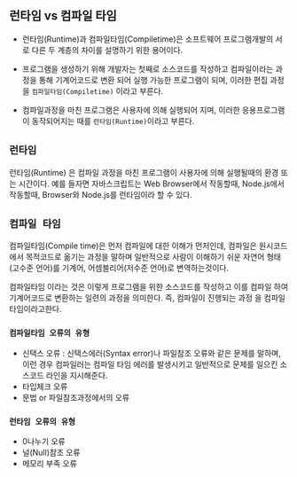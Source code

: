 ## 런타임 vs 컴파일 타임

- 런타임(Runtime)과 컴파일타임(Compiletime)은 소프트웨어 프로그램개발의 서로 다른 두 계층의 차이를 설명하기 위한 용어이다. 

- 프로그램을 생성하기 위해 개발자는 첫째로 소스코드를 작성하고 컴파일이라는 과정을 통해 기계어코드로 변환 되어 실행 가능한 프로그램이 되며, 이러한 편집 과정을 `컴파일타임(Compiletime)` 이라고 부른다.

- 컴파일과정을 마친 프로그램은 사용자에 의해 실행되어 지며, 이러한 응용프로그램이 동작되어지는 때를 `런타임(Runtime)`이라고 부른다.

 

 

## `런타임` 

런타임(Runtime) 은 컴파일 과정을 마친 프로그램이 사용자에 의해 실행될때의 환경 또는 시간이다. 예를 들자면 자바스크립트는 Web Browser에서 작동할때, Node.js에서 작동할때, Browser와 Node.js를 런타임이라 할 수 있다.

 

## `컴파일 타임`
 
컴파일타임(Compile time)은 먼저 컴파일에 대한 이해가 먼저인데, 컴파일은 원시코드에서 목적코드로 옮기는 과정을 말하며 일반적으로 사람이 이해하기 쉬운 자연어 형태(고수준 언어)를 기계어, 어셈블리어(저수준 언어)로 변역하는것이다.

컴파일타임 이라는 것은 이렇게 프로그램을 위한 소스코드를 작성하고 이를 컴파일 하여 기계어코드로 변환하는 일련의 과정을 의미한다. 즉, 컴파일이 진행되는 과정 을 컴파일타임이라고한다.

 

### `컴파일타임 오류의 유형`

- 신택스 오류 : 신택스에러(Syntax error)나 파일참조 오류와 같은 문제를 말하며, 이런 경우 컴파일러는 컴파일 타임 에러를 발생시키고 일반적으로 문제를 일으킨 소스코드 라인을 지시해준다.
- 타입체크 오류
- 문법 or 파일참조과정에서의 오류
 

### `런타임 오류의 유형`

- 0나누기 오류
- 널(Null)참조 오류
- 메모리 부족 오류